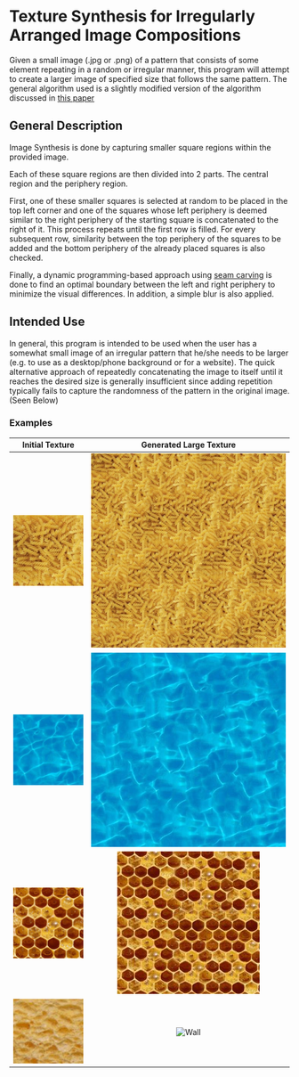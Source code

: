 # Texture Synthesis for Irregularly Arranged Image Compositions
Given a small image (.jpg or .png) of a pattern that consists of some element repeating in a random or irregular manner, this program will attempt to create a larger image of specified size that follows the same pattern. The general algorithm used is a slightly modified version of the algorithm discussed in [this paper](https://people.eecs.berkeley.edu/~efros/research/quilting/quilting.pdf)
## General Description

Image Synthesis is done by capturing smaller square regions within the provided image. 

Each of these square regions are then divided into 2 parts. The central region and the periphery region.

First, one of these smaller squares is selected at random to be placed in the top left corner and one of the squares whose left periphery is deemed similar to the right periphery of the starting square is concatenated to the right of it. This process repeats until the first row is filled. For every subsequent row, similarity between the top periphery of the squares to be added and the bottom periphery of the already placed squares is also checked.

Finally, a dynamic programming-based approach using [seam carving](https://en.wikipedia.org/wiki/Seam_carving#Improvements_and_extensions) is done to find an optimal boundary between the left and right periphery to minimize the visual differences. In addition, a simple blur is also applied.


## Intended Use

In general, this program is intended to be used when the user has a somewhat small image of an irregular pattern that he/she needs to be larger (e.g. to use as a desktop/phone background or for a website). The quick alternative approach of repeatedly concatenating the image to itself until it reaches the desired size is generally insufficient since adding repetition typically fails to capture the randomness of the pattern in the original image. (Seen Below)

### Examples

| Initial Texture       | Generated Large Texture         |
| ------------- |:-------------:|
| ![Pasta](Results/pasta.jpg)    | ![Pasta](Results/pastaAfter.jpg) |
| ![Water](Results/water.jpg)  | ![Water](Results/waterAfter.jpg) |
| ![Honey](Results/honeycomb.jpg)  | ![Water](Results/honeycombAfter.jpg) |
| ![Wall](Results/wall.JPG)  | ![Wall](Results/wall2.jpg) |
